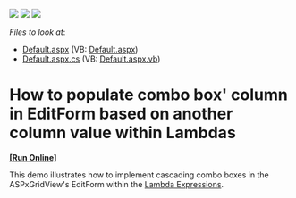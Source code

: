<!-- default badges list -->
![](https://img.shields.io/endpoint?url=https://codecentral.devexpress.com/api/v1/VersionRange/128542007/13.1.4%2B)
[![](https://img.shields.io/badge/Open_in_DevExpress_Support_Center-FF7200?style=flat-square&logo=DevExpress&logoColor=white)](https://supportcenter.devexpress.com/ticket/details/E2316)
[![](https://img.shields.io/badge/📖_How_to_use_DevExpress_Examples-e9f6fc?style=flat-square)](https://docs.devexpress.com/GeneralInformation/403183)
<!-- default badges end -->
<!-- default file list -->
*Files to look at*:

* [Default.aspx](./CS/WebSite/Default.aspx) (VB: [Default.aspx](./VB/WebSite/Default.aspx))
* [Default.aspx.cs](./CS/WebSite/Default.aspx.cs) (VB: [Default.aspx.vb](./VB/WebSite/Default.aspx.vb))
<!-- default file list end -->
# How to populate combo box' column in EditForm based on another column value within Lambdas
<!-- run online -->
**[[Run Online]](https://codecentral.devexpress.com/e2316/)**
<!-- run online end -->


<p>This demo illustrates how to implement cascading combo boxes in the ASPxGridView's EditForm within the <a href="http://msdn.microsoft.com/en-us/library/bb397687.aspx">Lambda Expressions</a>.</p>

<br/>


